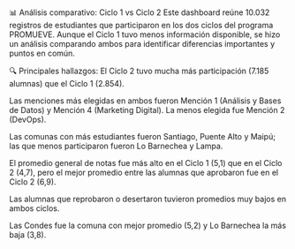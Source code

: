📊 Análisis comparativo: Ciclo 1 vs Ciclo 2
Este dashboard reúne 10.032 registros de estudiantes que participaron en los dos ciclos del programa PROMUEVE. Aunque el Ciclo 1 tuvo menos información disponible, se hizo un análisis comparando ambos para identificar diferencias importantes y puntos en común.

🔍 Principales hallazgos:
El Ciclo 2 tuvo mucha más participación (7.185 alumnas) que el Ciclo 1 (2.854).

Las menciones más elegidas en ambos fueron Mención 1 (Análisis y Bases de Datos) y Mención 4 (Marketing Digital). La menos elegida fue Mención 2 (DevOps).

Las comunas con más estudiantes fueron Santiago, Puente Alto y Maipú; las que menos participaron fueron Lo Barnechea y Lampa.

El promedio general de notas fue más alto en el Ciclo 1 (5,1) que en el Ciclo 2 (4,7), pero el mejor promedio entre las alumnas que aprobaron fue en el Ciclo 2 (6,9).

Las alumnas que reprobaron o desertaron tuvieron promedios muy bajos en ambos ciclos.

Las Condes fue la comuna con mejor promedio (5,2) y Lo Barnechea la más baja (3,8).

